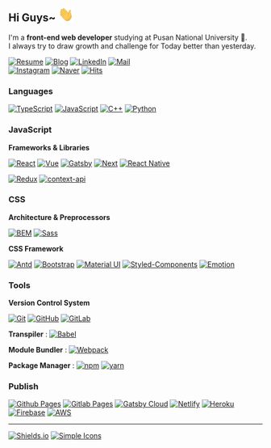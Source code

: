 <h2>
 Hi Guys~
 <img src="https://raw.githubusercontent.com/ABSphreak/ABSphreak/master/gifs/Hi.gif" width="30px">
</h2>

I'm a **front-end web developer** studying at Pusan National University 🏫.<br/>
I always try to draw growth and challenge for Today better than yesterday.

[![Resume]]()
[![Blog]](https://jeonghye.blog)
[![LinkedIn]](https://www.linkedin.com/in/jeonghye-choi)
[![Mail]](mailto:ppllhm.0@gmail.com)
\
[![Instagram]](https://www.instagram.com/jihyenanum)
[![Naver]](https://blog.naver.com/jeonghye9808)
[![Hits]](https://hits.seeyoufarm.com)

### Languages

[![TypeScript]](https://www.typescriptlang.org)
[![JavaScript]](https://www.ecma-international.org/publications-and-standards/standards/ecma-262)
[![C++]](https://isocpp.org)
[![Python]](https://www.python.org)

### JavaScript

**Frameworks & Libraries**

[![React]](https://reactjs.org)
[![Vue]](https://vuejs.org)
[![Gatsby]](https://www.gatsbyjs.com)
[![Next]]()
[![React Native]](https://reactnative.dev)

[![Redux]](https://redux.js.org)
[![context-api]]()

### CSS

**Architecture & Preprocessors**

[![BEM]](http://getbem.com)
[![Sass]](https://sass-lang.com)

**CSS Framework**

[![Antd]](https://ant.design)
[![Bootstrap]](https://getbootstrap.com)
[![Material UI]](https://mui.com)
[![Styled-Components]](https://styled-components.com)
[![Emotion]](https://emotion.sh)

### Tools

**Version Control System**

[![Git]](https://git-scm.com)
[![GitHub]](https://github.com)
[![GitLab]](https://about.gitlab.com)

**Transpiler** : [![Babel]](https://babeljs.io)

**Module Bundler** : [![Webpack]](https://webpack.js.org)

**Package Manager** : [![npm]](https://www.npmjs.com/) [![yarn]](https://yarnpkg.com)

### Publish

[![Github Pages]](https://pages.github.com)
[![Gitlab Pages]](https://docs.gitlab.com/ee/user/project/pages)
[![Gatsby Cloud]](https://www.gatsbyjs.com/products/cloud)
[![Netlify]](https://www.netlify.com)
[![Heroku]](https://www.heroku.com)
[![Firebase]](https://firebase.google.com)
[![AWS]](https://aws.amazon.com)

---

[![Shields.io]](https://shields.io/)
[![Simple Icons]](https://simpleicons.org/)


<!-- Badge Links -->

<!-- Header -->

[resume]: https://img.shields.io/badge/-Resume-4285F4?style=flat-square&logo=star&logoColor=white
[blog]: http://img.shields.io/badge/-%20Blog-DD0B78?style=flat-square&logo=github%20Sponsors&logoColor=white
[linkedin]: https://img.shields.io/badge/-jeonghye%20choi-0A66C2?style=flat-square&logo=Linkedin&logoColor=white
[instagram]: https://img.shields.io/badge/-jihyenanum-E4405F?style=flat-square&logo=Instagram&logoColor=white
[naver]: https://img.shields.io/badge/-Blog-03C75A?style=flat-square&logo=Naver&logoColor=white
[mail]: https://img.shields.io/badge/Mail-EA4335?style=flat-square&logo=Gmail&logoColor=white
[hits]: https://hits.seeyoufarm.com/api/count/incr/badge.svg?url=https%3A%2F%2Fgithub.com%2Fjeonghye-choi&count_bg=%2359DCFF&title_bg=%23646464&icon=&icon_color=%23FFFFFF&title=hits&edge_flat=false


<!-- Language -->

[typescript]: https://img.shields.io/badge/-TypeScript-3178C6?style=flat-square&logo=TypeScript&logoColor=white
[javascript]: https://img.shields.io/badge/-JavaScript-F7DF1E?style=flat-square&logo=JavaScript&logoColor=white
[c++]: https://img.shields.io/badge/-C++-00599C?style=flat-square&logo=cplusplus&logoColor=white
[python]: https://img.shields.io/badge/-Python-3776AB?style=flat-square&logo=python&logoColor=white

<!-- JavaScript -->
<!-- Frameworks & Libraries -->

[react]: https://img.shields.io/badge/-React-61DAFB?style=flat-square&logo=react&logoColor=white
[vue]: https://img.shields.io/badge/-Vue-4FC08D?style=flat-square&logo=vue.js&logoColor=white
[gatsby]: https://img.shields.io/badge/-Gatsby-663399?style=flat-square&logo=gatsby&logoColor=white
[next]: https://img.shields.io/badge/-Next-000000?style=flat-square&logo=next.js&logoColor=white
[react native]: https://img.shields.io/badge/-React%20Native-61DAFB?style=flat-square&logo=react&logoColor=white
[redux]: https://img.shields.io/badge/-Redux-764ABC?style=flat-square&logo=next.js&logoColor=white
[context-api]: https://img.shields.io/badge/-Context%20Api-000000?style=flat-square&logo=&logoColor=white

<!-- CSS -->
<!-- Architecture -->

[bem]: https://img.shields.io/badge/-Bem-000000?style=flat-square&logo=bem&logoColor=white

<!-- Preprocessors -->

[sass]: https://img.shields.io/badge/-next-000000?style=flat-square&logo=next.js&logoColor=white

<!-- CSS Framework -->

[antd]: https://img.shields.io/badge/-next-000000?style=flat-square&logo=next.js&logoColor=white
[bootstrap]: https://img.shields.io/badge/-next-000000?style=flat-square&logo=next.js&logoColor=white
[material ui]: https://img.shields.io/badge/-next-000000?style=flat-square&logo=next.js&logoColor=white
[styled-components]: https://img.shields.io/badge/-next-000000?style=flat-square&logo=next.js&logoColor=white
[emotion]: https://img.shields.io/badge/-next-000000?style=flat-square&logo=next.js&logoColor=white

<!-- Tools -->
<!-- Version Control System -->

[git]: https://img.shields.io/badge/-Git-F05032?style=flat-square&logo=git&logoColor=white
[github]: https://img.shields.io/badge/-GitHub-181717?style=flat-square&logo=github&logoColor=white
[gitlab]: https://img.shields.io/badge/-GitLab-FCA121?style=flat-square&logo=gitlab&logoColor=white

<!-- Transpiler -->

[babel]: https://img.shields.io/badge/-next-000000?style=flat-square&logo=next.js&logoColor=white

<!-- Module Bundler -->

[webpack]: https://img.shields.io/badge/-next-000000?style=flat-square&logo=next.js&logoColor=white

<!-- Package Manager -->

[npm]: https://img.shields.io/badge/-next-000000?style=flat-square&logo=next.js&logoColor=white
[yarn]: https://img.shields.io/badge/-next-000000?style=flat-square&logo=next.js&logoColor=white

<!-- Publish -->

[github pages]: https://img.shields.io/badge/-next-000000?style=flat-square&logo=next.js&logoColor=whit
[gitlab pages]: https://img.shields.io/badge/-next-000000?style=flat-square&logo=next.js&logoColor=white
[gatsby cloud]: https://img.shields.io/badge/-next-000000?style=flat-square&logo=next.js&logoColor=white
[netlify]: https://img.shields.io/badge/-next-000000?style=flat-square&logo=next.js&logoColor=white
[heroku]: https://img.shields.io/badge/-next-000000?style=flat-square&logo=next.js&logoColor=white
[firebase]: https://img.shields.io/badge/-next-000000?style=flat-square&logo=next.js&logoColor=white
[aws]: https://img.shields.io/badge/-next-000000?style=flat-square&logo=next.js&logoColor=white


[shields.io]: https://img.shields.io/badge/-Shields.io-000000?style=flat-square&logo=shieldsdotio&logoColor=white
[simple icons]: https://img.shields.io/badge/-Simple%20Icons-111111?style=flat-square&logo=simpleicons&logoColor=white
